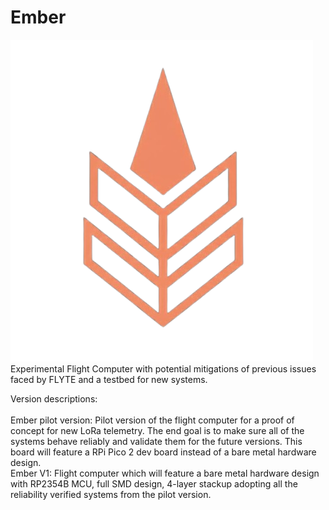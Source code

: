 # Ember
![Project Logo](./assets/project_logo.png)\
Experimental Flight Computer with potential mitigations of previous issues faced by FLYTE and a testbed for new systems.

Version descriptions: \
\
Ember pilot version: Pilot version of the flight computer for a proof of concept for new LoRa telemetry. The end goal is to make sure all of the systems behave reliably and validate them for the future versions. This board will feature a RPi Pico 2 dev board instead of a bare metal hardware design. 
\
Ember V1: Flight computer which will feature a bare metal hardware design with RP2354B MCU, full SMD design, 4-layer stackup adopting all the reliability verified systems from the pilot version.